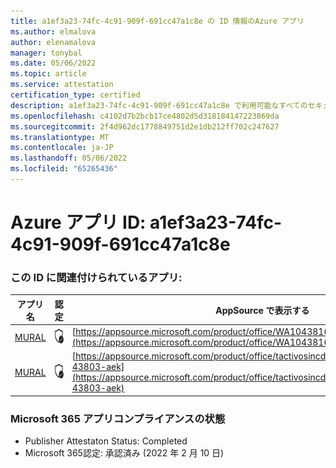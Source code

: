 ```yaml
---
title: a1ef3a23-74fc-4c91-909f-691cc47a1c8e の ID 情報のAzure アプリ
ms.author: elmalova
author: elenamalova
manager: tonybal
ms.date: 05/06/2022
ms.topic: article
ms.service: attestation
certification_type: certified
description: a1ef3a23-74fc-4c91-909f-691cc47a1c8e で利用可能なすべてのセキュリティとコンプライアンス情報。
ms.openlocfilehash: c4102d7b2bcb17ce4802d5d318184147223869da
ms.sourcegitcommit: 2f4d962dc1778849751d2e1db212ff702c247627
ms.translationtype: MT
ms.contentlocale: ja-JP
ms.lasthandoff: 05/06/2022
ms.locfileid: "65265436"
---
```

# <a name="azure-app-id-a1ef3a23-74fc-4c91-909f-691cc47a1c8e"></a>Azure アプリ ID: a1ef3a23-74fc-4c91-909f-691cc47a1c8e


### <a name="apps-associated-with-this-id"></a>この ID に関連付けられているアプリ:
| **アプリ名** | **認定** | **AppSource で表示する** |
|--------------|---------------|-----------------------|
| [MURAL](../forward/WA104381626.md) | <img alt="Certified application badge" src="../media/certified-badge.png" height="25" width="25" /> | [https://appsource.microsoft.com/product/office/WA104381626](https://appsource.microsoft.com/product/office/WA104381626) |
| [MURAL](../forward/tactivosincdbamural1608253315049.sol-43803-aek.md) | <img alt="Certified application badge" src="../media/certified-badge.png" height="25" width="25" /> | [https://appsource.microsoft.com/product/office/tactivosincdbamural1608253315049.sol-43803-aek](https://appsource.microsoft.com/product/office/tactivosincdbamural1608253315049.sol-43803-aek) |

### <a name="microsoft-365-app-compliance-status"></a>Microsoft 365 アプリコンプライアンスの状態
- Publisher Attestaton Status: Completed
- Microsoft 365認定: 承認済み (2022 年 2 月 10 日)
